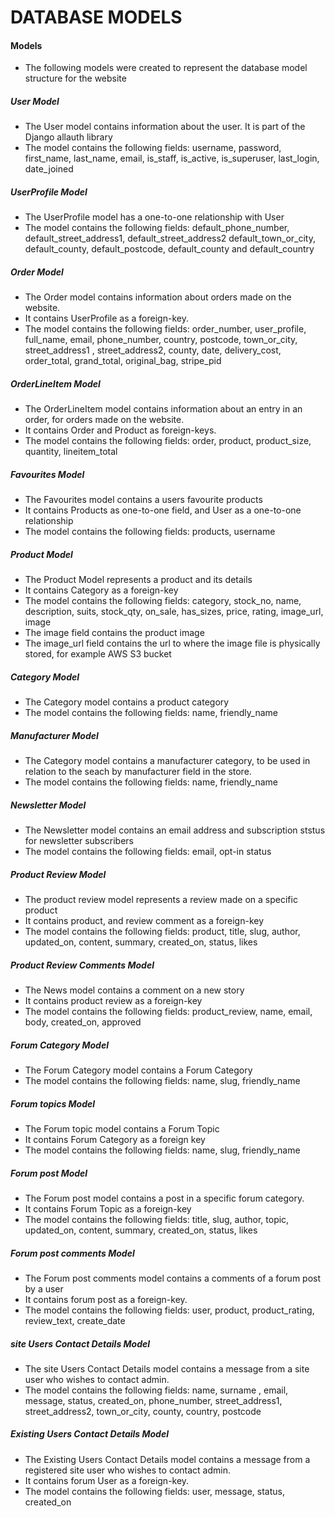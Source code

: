 # DATABASE MODELS

#### Models
- The following models were created to represent the database model structure for the website
##### User Model
- The User model contains information about the user. It is part of the Django allauth library
- The model contains the following fields: username, password, first_name, last_name, email, is_staff, is_active, is_superuser, last_login, date_joined

##### UserProfile Model
- The UserProfile model has a one-to-one relationship with User
- The model contains the following fields: default_phone_number, default_street_address1, default_street_address2
default_town_or_city, default_county, default_postcode, default_county and default_country

##### Order Model
- The Order model contains information about orders made on the website.
- It contains UserProfile as a foreign-key.
- The model contains the following fields: order_number, user_profile, full_name, email, phone_number, country, postcode, town_or_city, street_address1
, street_address2, county, date, delivery_cost, order_total, grand_total, original_bag, stripe_pid

##### OrderLineItem Model
- The OrderLineItem model contains information about an entry in an order, for orders made on the website.
- It contains Order and Product as foreign-keys.
- The model contains the following fields: order, product, product_size, quantity, lineitem_total

##### Favourites Model
- The Favourites model contains a users favourite products
- It contains Products as one-to-one field, and User as a one-to-one relationship
- The model contains the following fields: products, username

##### Product Model
- The Product Model represents a product and its details
- It contains Category as a foreign-key
- The model contains the following fields: category, stock_no, name, description, suits, stock_qty, on_sale, has_sizes, price, rating,  image_url, image
- The image field contains the product image
- The image_url field contains the url to where the image file is physically stored, for example AWS S3 bucket

##### Category Model
- The Category model contains a product category
- The model contains the following fields: name, friendly_name

##### Manufacturer Model
- The Category model contains a manufacturer category, to be used in relation to the seach by manufacturer field in the store.
- The model contains the following fields: name, friendly_name

##### Newsletter Model
- The Newsletter model contains an email address and subscription ststus for newsletter subscribers
- The model contains the following fields: email, opt-in status

##### Product Review Model
- The product review model represents a review made on a specific product
- It contains product, and review comment as a foreign-key
- The model contains the following fields: product, title, slug, author, updated_on, content, summary, created_on, status, likes

##### Product Review Comments Model
- The News model contains a comment on a new story
- It contains product review as a foreign-key
- The model contains the following fields: product_review, name, email, body, created_on, approved

##### Forum Category Model
- The Forum Category model contains a Forum Category
- The model contains the following fields: name, slug, friendly_name

##### Forum topics Model
- The Forum topic model contains a Forum Topic
- It contains Forum Category as a foreign key
- The model contains the following fields: name, slug, friendly_name

##### Forum post Model
- The Forum post model contains a post in a specific forum category.
- It contains Forum Topic as a foreign-key
- The model contains the following fields: title, slug, author, topic, updated_on, content, summary, created_on, status, likes

##### Forum post comments Model
- The Forum post comments model contains a comments of a forum post by a user
- It contains forum post as a foreign-key.
- The model contains the following fields: user, product, product_rating, review_text, create_date

##### site Users Contact Details Model
- The site Users Contact Details model contains a message from a site user who wishes to contact admin.
- The model contains the following fields: name, surname , email, message, status,  created_on, phone_number, street_address1, street_address2, town_or_city, county, country, postcode

##### Existing Users Contact Details Model
- The Existing Users Contact Details model contains a message from a registered site user who wishes to contact admin.
- It contains forum User as a foreign-key.
- The model contains the following fields: user, message, status, created_on 
